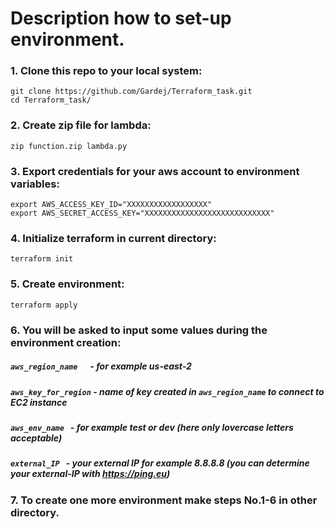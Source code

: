 # Description how to set-up environment.

### 1. Clone this repo to your local system:
```
git clone https://github.com/Gardej/Terraform_task.git
cd Terraform_task/
```
### 2. Create zip file for lambda:
```
zip function.zip lambda.py
```
### 3. Export credentials for your aws account to environment variables:
```
export AWS_ACCESS_KEY_ID="XXXXXXXXXXXXXXXXXX"
export AWS_SECRET_ACCESS_KEY="XXXXXXXXXXXXXXXXXXXXXXXXXXXX"
```
### 4. Initialize terraform in current directory:
```
terraform init
```
### 5. Create environment:
```
terraform apply
```
### 6. You will be asked to input some values during the environment creation:

##### `aws_region_name`     &nbsp;&nbsp;&nbsp;&nbsp; - for example *us-east-2*
##### `aws_key_for_region`  - name of key created in `aws_region_name` to connect to EC2 instance
##### `aws_env_name`        &nbsp; - for example *test* or *dev* (here only lovercase letters acceptable)
##### `external_IP`         &nbsp; - your external IP for example *8.8.8.8* (you can determine your external-IP with https://ping.eu)

### 7. To create one more environment make steps No.1-6 in other directory.
 

